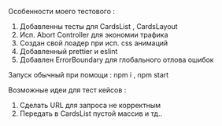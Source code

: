 Особенности моего тестового :
1) Добавленны тесты для СardsList , CardsLayout
2) Исп. Abort Controller для экономии трафика 
3) Создан свой лоадер при исп. сss анимаций
4) Добавленный prettier и eslint 
5) Добавлен ErrorBoundary для глобального отлова ошибок 

Запуск обычный при помощи :  npm i , npm start

Возможные идеи для тест кейсов : 

1) Сделать URL для запроса не корректным
2) Передать в СardsList пустой массив 
и тд..

